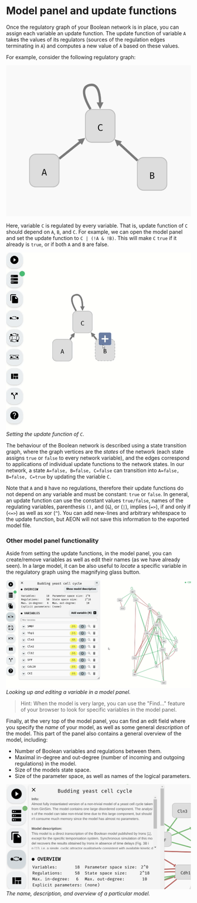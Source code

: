 # Model panel and update functions

Once the regulatory graph of your Boolean network is in place, you can assign each variable an update function. The update function of variable `A` takes the values of its regulators (sources of the regulation edges terminating in `A`) and computes a new value of `A` based on these values.

For example, consider the following regulatory graph:

![Network example](../assets/update_function_example.png)

Here, variable `C` is regulated by every variable. That is, update function of `C` should depend on `A`, `B`, and `C`. For example, we can open the model panel and set the update function to `C | (!A & !B)`. This will make `C` `true` if it already is `true`, or if both `A` and `B` are false.

![Setting update function](../assets/setting_update_function.gif)
*Setting the update function of `C`.*

The behaviour of the Boolean network is described using a state transition graph, where the graph vertices are the *states* of the network (each state assigns `true` or `false` to every network variable), and the edges correspond to applications of individual update functions to the network states. In our network, a state `A=false, B=false, C=false` can transition into `A=false, B=false, C=true` by updating the variable `C`.

Note that `A` and `B` have no regulations, therefore their update functions do not depend on any variable and must be constant: `true` or `false`. In general, an update function can use the constant values `true/false`, names of the regulating variables, parenthesis `()`, and (`&`), or (`|`), implies (`=>`), if and only if (`<=>`) as well as xor (`^`). You can add new-lines and arbitrary whitespace to the update function, but AEON will not save this information to the exported model file.

### Other model panel functionality

Aside from setting the update functions, in the model panel, you can create/remove variables as well as edit their names (as we have already seen). In a large model, it can be also useful to *locate* a specific variable in the regulatory graph using the magnifying glass button. 

![Variable lookup](../assets/variable_lookup.gif)
*Looking up and editing a variable in a model panel.*

> Hint: When the model is very large, you can use the "Find..." feature of your browser to look for specific variables in the model panel.

Finally, at the very top of the model panel, you can find an edit field where you specify the *name* of your model, as well as some general *description* of the model. This part of the panel also contains a general overview of the model, including:

 - Number of Boolean variables and regulations between them.
 - Maximal in-degree and out-degree (number of incoming and outgoing regulations) in the model.
 - Size of the models state space.
 - Size of the parameter space, as well as names of the logical parameters.

![Model panel overview](../assets/model_panel_overview.png)
*The name, description, and overview of a particular model.*